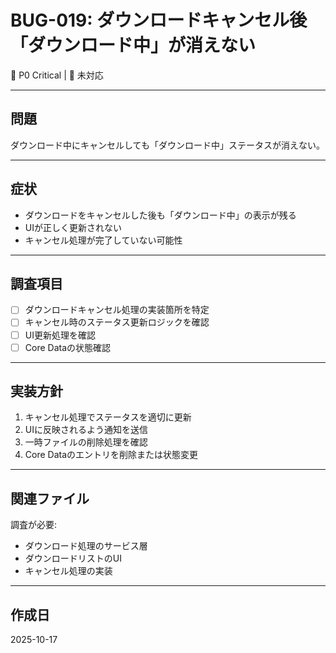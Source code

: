 # BUG-019: ダウンロードキャンセル後「ダウンロード中」が消えない

🔴 P0 Critical | 🔄 未対応

---

## 問題

ダウンロード中にキャンセルしても「ダウンロード中」ステータスが消えない。

---

## 症状

- ダウンロードをキャンセルした後も「ダウンロード中」の表示が残る
- UIが正しく更新されない
- キャンセル処理が完了していない可能性

---

## 調査項目

- [ ] ダウンロードキャンセル処理の実装箇所を特定
- [ ] キャンセル時のステータス更新ロジックを確認
- [ ] UI更新処理を確認
- [ ] Core Dataの状態確認

---

## 実装方針

1. キャンセル処理でステータスを適切に更新
2. UIに反映されるよう通知を送信
3. 一時ファイルの削除処理を確認
4. Core Dataのエントリを削除または状態変更

---

## 関連ファイル

調査が必要:
- ダウンロード処理のサービス層
- ダウンロードリストのUI
- キャンセル処理の実装

---

## 作成日

2025-10-17
